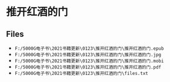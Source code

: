# 推开红酒的门

## Files

- `F:/5000G电子书\2021书籍更新\0123\推开红酒的门\推开红酒的门.epub`
- `F:/5000G电子书\2021书籍更新\0123\推开红酒的门\推开红酒的门.jpg`
- `F:/5000G电子书\2021书籍更新\0123\推开红酒的门\推开红酒的门.mobi`
- `F:/5000G电子书\2021书籍更新\0123\推开红酒的门\推开红酒的门.pdf`
- `F:/5000G电子书\2021书籍更新\0123\推开红酒的门\files.txt`
